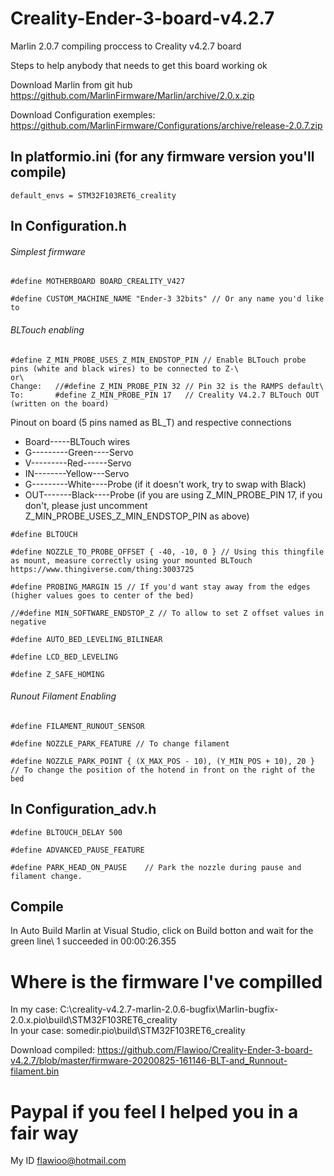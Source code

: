 # Creality-Ender-3-board-v4.2.7
Marlin 2.0.7 compiling proccess to Creality v4.2.7 board

Steps to help anybody that needs to get this board working ok

Download Marlin from git hub https://github.com/MarlinFirmware/Marlin/archive/2.0.x.zip

Download Configuration exemples: https://github.com/MarlinFirmware/Configurations/archive/release-2.0.7.zip

## In platformio.ini (for any firmware version you'll compile)

`default_envs = STM32F103RET6_creality`

## In Configuration.h

###### Simplest firmware
```
#define MOTHERBOARD BOARD_CREALITY_V427

#define CUSTOM_MACHINE_NAME "Ender-3 32bits" // Or any name you'd like to
```

###### BLTouch enabling

```
#define Z_MIN_PROBE_USES_Z_MIN_ENDSTOP_PIN // Enable BLTouch probe pins (white and black wires) to be connected to Z-\
or\
Change:   //#define Z_MIN_PROBE_PIN 32 // Pin 32 is the RAMPS default\
To:       #define Z_MIN_PROBE_PIN 17   // Creality V4.2.7 BLTouch OUT (written on the board)
```

Pinout on board (5 pins named as BL_T) and respective connections 
*   Board-----BLTouch wires
*   G---------Green----Servo
*   V---------Red------Servo
*   IN--------Yellow---Servo
*   G---------White----Probe (if it doesn't work, try to swap with Black)
*   OUT-------Black----Probe (if you are using Z_MIN_PROBE_PIN 17, if you don't, please just uncomment Z_MIN_PROBE_USES_Z_MIN_ENDSTOP_PIN as above)

```
#define BLTOUCH

#define NOZZLE_TO_PROBE_OFFSET { -40, -10, 0 } // Using this thingfile as mount, measure correctly using your mounted BLTouch https://www.thingiverse.com/thing:3003725

#define PROBING_MARGIN 15 // If you'd want stay away from the edges (higher values goes to center of the bed)

//#define MIN_SOFTWARE_ENDSTOP_Z // To allow to set Z offset values in negative

#define AUTO_BED_LEVELING_BILINEAR

#define LCD_BED_LEVELING

#define Z_SAFE_HOMING
```
###### Runout Filament Enabling

```
#define FILAMENT_RUNOUT_SENSOR

#define NOZZLE_PARK_FEATURE // To change filament

#define NOZZLE_PARK_POINT { (X_MAX_POS - 10), (Y_MIN_POS + 10), 20 } // To change the position of the hotend in front on the right of the bed
```
## In Configuration_adv.h
```
#define BLTOUCH_DELAY 500

#define ADVANCED_PAUSE_FEATURE

#define PARK_HEAD_ON_PAUSE    // Park the nozzle during pause and filament change.
```
## Compile

In Auto Build Marlin at Visual Studio, click on Build botton and wait for the green line\\
1 succeeded in 00:00:26.355

# Where is the firmware I've compilled
In my case: C:\creality-v4.2.7-marlin-2.0.6-bugfix\Marlin-bugfix-2.0.x\.pio\build\STM32F103RET6_creality\
In your case: somedir\.pio\build\STM32F103RET6_creality

Download compiled: https://github.com/Flawioo/Creality-Ender-3-board-v4.2.7/blob/master/firmware-20200825-161146-BLT-and_Runnout-filament.bin

# Paypal if you feel I helped you in a fair way
My ID flawioo@hotmail.com

